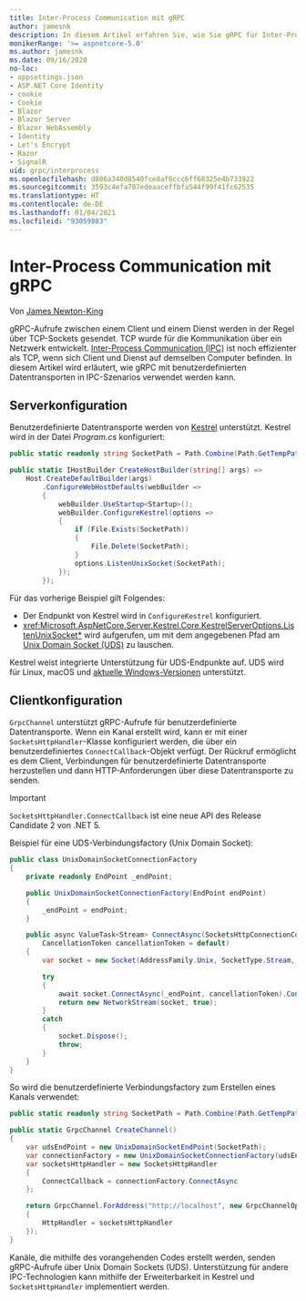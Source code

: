 ```yaml
---
title: Inter-Process Communication mit gRPC
author: jamesnk
description: In diesem Artikel erfahren Sie, wie Sie gRPC für Inter-Process Communication verwenden können.
monikerRange: '>= aspnetcore-5.0'
ms.author: jamesnk
ms.date: 09/16/2020
no-loc:
- appsettings.json
- ASP.NET Core Identity
- cookie
- Cookie
- Blazor
- Blazor Server
- Blazor WebAssembly
- Identity
- Let's Encrypt
- Razor
- SignalR
uid: grpc/interprocess
ms.openlocfilehash: d806a340d8540fce8af6ccc6ff68325e4b733922
ms.sourcegitcommit: 3593c4efa707edeaaceffbfa544f99f41fc62535
ms.translationtype: HT
ms.contentlocale: de-DE
ms.lasthandoff: 01/04/2021
ms.locfileid: "93059883"
---
```

# <a name="inter-process-communication-with-grpc"></a>Inter-Process Communication mit gRPC

Von [James Newton-King](https://twitter.com/jamesnk)

gRPC-Aufrufe zwischen einem Client und einem Dienst werden in der Regel über TCP-Sockets gesendet. TCP wurde für die Kommunikation über ein Netzwerk entwickelt. [Inter-Process Communication (IPC)](https://wikipedia.org/wiki/Inter-process_communication) ist noch effizienter als TCP, wenn sich Client und Dienst auf demselben Computer befinden. In diesem Artikel wird erläutert, wie gRPC mit benutzerdefinierten Datentransporten in IPC-Szenarios verwendet werden kann.

## <a name="server-configuration"></a>Serverkonfiguration

Benutzerdefinierte Datentransporte werden von [Kestrel](xref:fundamentals/servers/kestrel) unterstützt. Kestrel wird in der Datei *Program.cs* konfiguriert:

```csharp
public static readonly string SocketPath = Path.Combine(Path.GetTempPath(), "socket.tmp");

public static IHostBuilder CreateHostBuilder(string[] args) =>
    Host.CreateDefaultBuilder(args)
        .ConfigureWebHostDefaults(webBuilder =>
        {
            webBuilder.UseStartup<Startup>();
            webBuilder.ConfigureKestrel(options =>
            {
                if (File.Exists(SocketPath))
                {
                    File.Delete(SocketPath);
                }
                options.ListenUnixSocket(SocketPath);
            });
        });
```

Für das vorherige Beispiel gilt Folgendes:

* Der Endpunkt von Kestrel wird in `ConfigureKestrel` konfiguriert.
* <xref:Microsoft.AspNetCore.Server.Kestrel.Core.KestrelServerOptions.ListenUnixSocket*> wird aufgerufen, um mit dem angegebenen Pfad am [Unix Domain Socket (UDS)](https://wikipedia.org/wiki/Unix_domain_socket) zu lauschen.

Kestrel weist integrierte Unterstützung für UDS-Endpunkte auf. UDS wird für Linux, macOS und [aktuelle Windows-Versionen](https://devblogs.microsoft.com/commandline/af_unix-comes-to-windows/) unterstützt.

## <a name="client-configuration"></a>Clientkonfiguration

`GrpcChannel` unterstützt gRPC-Aufrufe für benutzerdefinierte Datentransporte. Wenn ein Kanal erstellt wird, kann er mit einer `SocketsHttpHandler`-Klasse konfiguriert werden, die über ein benutzerdefiniertes `ConnectCallback`-Objekt verfügt. Der Rückruf ermöglicht es dem Client, Verbindungen für benutzerdefinierte Datentransporte herzustellen und dann HTTP-Anforderungen über diese Datentransporte zu senden.

> [!IMPORTANT]
> `SocketsHttpHandler.ConnectCallback` ist eine neue API des Release Candidate 2 von .NET 5.

Beispiel für eine UDS-Verbindungsfactory (Unix Domain Socket):

```csharp
public class UnixDomainSocketConnectionFactory
{
    private readonly EndPoint _endPoint;

    public UnixDomainSocketConnectionFactory(EndPoint endPoint)
    {
        _endPoint = endPoint;
    }

    public async ValueTask<Stream> ConnectAsync(SocketsHttpConnectionContext _,
        CancellationToken cancellationToken = default)
    {
        var socket = new Socket(AddressFamily.Unix, SocketType.Stream, ProtocolType.Unspecified);

        try
        {
            await socket.ConnectAsync(_endPoint, cancellationToken).ConfigureAwait(false);
            return new NetworkStream(socket, true);
        }
        catch
        {
            socket.Dispose();
            throw;
        }
    }
}
```

So wird die benutzerdefinierte Verbindungsfactory zum Erstellen eines Kanals verwendet:

```csharp
public static readonly string SocketPath = Path.Combine(Path.GetTempPath(), "socket.tmp");

public static GrpcChannel CreateChannel()
{
    var udsEndPoint = new UnixDomainSocketEndPoint(SocketPath);
    var connectionFactory = new UnixDomainSocketConnectionFactory(udsEndPoint);
    var socketsHttpHandler = new SocketsHttpHandler
    {
        ConnectCallback = connectionFactory.ConnectAsync
    };

    return GrpcChannel.ForAddress("http://localhost", new GrpcChannelOptions
    {
        HttpHandler = socketsHttpHandler
    });
}
```

Kanäle, die mithilfe des vorangehenden Codes erstellt werden, senden gRPC-Aufrufe über Unix Domain Sockets (UDS). Unterstützung für andere IPC-Technologien kann mithilfe der Erweiterbarkeit in Kestrel und `SocketsHttpHandler` implementiert werden.
